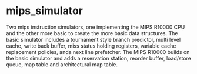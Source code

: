 # mips_simulator

Two mips instruction simulators, one implementing the MIPS R10000 CPU and the other more basic to create the more basic
data structures.  The basic simulator includes a tournament style branch predictor, multi level cache, write back buffer, 
miss status holding registers, variable cache replacement policies, anda next line prefetcher. The MIPS R10000 builds on 
the basic simulator and adds a reservation station, reorder buffer, load/store queue, map table and architectural map table.
